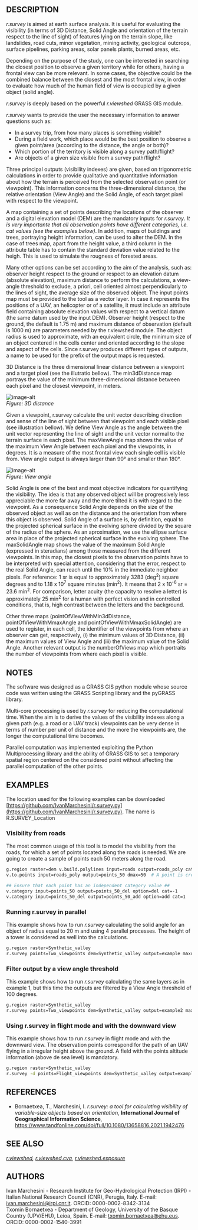 ## DESCRIPTION

*r.survey* is aimed at earth surface analysis. It is useful for
evaluating the visibility (in terms of 3D Distance, Solid Angle and
orientation of the terrain respect to the line of sight) of features
lying on the terrain slope, like landslides, road cuts, minor
vegetation, mining activity, geological outcrops, surface pipelines,
parking areas, solar panels plants, burned areas, etc.

Depending on the purpose of the study, one can be interested in
searching the closest position to observe a given territory while for
others, having a frontal view can be more relevant. In some cases, the
objective could be the combined balance between the closest and the most
frontal view, in order to evaluate how much of the human field of view
is occupied by a given object (solid angle).

*r.survey* is deeply based on the powerful *r.viewshed* GRASS GIS
module.

*r.survey* wants to provide the user the necessary information to answer
questions such as:

- In a survey trip, from how many places is something visible?
- During a field work, which place would be the best position to
    observe a given point/area (according to the distance, the angle or
    both)?
- Which portion of the territory is visible along a survey
    path/flight?
- Are objects of a given size visible from a survey path/flight?

Three principal outputs (visibility indexes) are given, based on
trigonometric calculations in order to provide qualitative and
quantitative information about how the terrain is perceived from the
selected observation point (or viewpoint). This information concerns the
three-dimensional distance, the relative orientation (View Angle) and
the Solid Angle, of each target pixel with respect to the viewpoint.

A map containing a set of points describing the locations of the
observer and a digital elevation model (DEM) are the mandatory inputs
for *r.survey*. *It is very importante that all observation points have
different categories, i.e. cat values (see the examples below)*. In
addition, maps of buildings and trees, portraying height information,
can be used to alter the DEM. In the case of trees map, apart from the
height value, a third column in the attribute table has to contain the
standard deviation value related to the heigh. This is used to simulate
the rougness of forested areas.

Many other options can be set according to the aim of the analysis, such
as: observer height respect to the ground or respect to an elevation
datum (absolute elevation), maximum distance to perform the
calculations, a view-angle threshold to exclude, a priori, cell oriented
almost perpendicularly to the lines of sight, the average size of the
observed object. The input points map must be provided to the tool as a
vector layer. In case it represents the positions of a UAV, an
helicopter or of a satellite, it must include an attribute field
containing absolute elevation values with respect to a vertical datum
(the same datum used by the input DEM). Observer height (respect to the
ground, the default is 1.75 m) and maximum distance of observation
(default is 1000 m) are parameters needed by the r.viewshed module. The
object radius is used to approximate, with an equivalent circle, the
minimum size of an object centered in the cells center and oriented
according to the slope and aspect of the cells. Since r.survey produces
different types of outputs, a name to be used for the prefix of the
output maps is requested.

3D Distance is the three dimensional linear distance between a viewpoint
and a target pixel (see the illutratio bellow). The min3dDistance map
portrays the value of the minimum three-dimensional distance between
each pixel and the closest viewpoint, in meters.

![image-alt](r_survey_fig_2.png)  
*Figure: 3D distance*

Given a viewpoint, r.survey calculate the unit vector describing
direction and sense of the line of sight between that viewpoint and each
visible pixel (see illustration bellow). We define View Angle as the
angle between the unit vector representing the line of sight and the
unit vector normal to the terrain surface in each pixel. The
maxViewAngle map shows the value of the maximum View Angle between each
pixel and the viewpoints, in degrees. It is a measure of the most
frontal view each single cell is visible from. View angle output is
always larger than 90° and smaller than 180°.

![image-alt](r_survey_view_angle.png)  
*Figure: View angle*

Solid Angle is one of the best and most objective indicators for
quantifying the visibility. The idea is that any observed object will be
progressively less appreciable the more far away and the more tilted it
is with regard to the viewpoint. As a consequence Solid Angle depends on
the size of the observed object as well as on the distance and the
orientation from where this object is observed. Solid Angle of a surface
is, by definition, equal to the projected spherical surface in the
evolving sphere divided by the square of the radius of the sphere. As an
aproximation, we use the ellipse surface area in place of the projected
spherical surface in the evolving sphere. The maxSolidAngle map shows
the value of the maximum Solid Angle (expressed in steradians) among
those measured from the different viewpoints. In this map, the closest
pixels to the observation points have to be interpreted with special
attention, considering that the error, respect to the real Solid Angle,
can reach until the 10% in the immediate neighbor pixels. For reference:
1 sr is equal to approximately 3283 (deg<sup>2</sup>) square degrees and
to 1.18 x 10<sup>7</sup> square minutes (min<sup>2</sup>). It means that
2 x 10<sup>-6</sup> sr = 23.6 min<sup>2</sup>. For comparison, letter
acuity (the capacity to resolve a letter) is approximately 25
min<sup>2</sup> for a human with perfect vision and in controlled
conditions, that is, high contrast between the letters and the
background.

Other three maps (pointOfViewWithMin3dDistance, pointOfViewWithMmaxAngle
and pointOfViewWithMmaxSolidAngle) are used to register, in each cell,
the identifier of the viewpoints from where an observer can get,
respectively, (i) the minimum values of 3D Distance, (ii) the maximum
values of View Angle and (iii) the maximum value of the Solid Angle.
Another relevant output is the numberOfViews map which portraits the
number of viewpoints from where each pixel is visible.

## NOTES

The software was designed as a GRASS GIS python module whose source code
was written using the GRASS Scripting library and the pyGRASS library.

Multi-core processing is used by *r.survey* for reducing the
computational time. When the aim is to derive the values of the
visibility indexes along a given path (e.g. a road or a UAV track)
viewpoints can be very dense in terms of number per unit of distance and
the more the viewpoints are, the longer the computational time becomes.

Parallel computation was implemented exploiting the Python
Multiprocessing library and the ability of GRASS GIS to set a temporary
spatial region centered on the considered point without affecting the
parallel computation of the other points.

## EXAMPLES

The location used for the following examples can be downloaded
[https://github.com/IvanMarchesini/r.survey.py](https://github.com/IvanMarchesini/r.survey.py).
The name is R.SURVEY\_Location

### Visibility from roads

The most common usage of this tool is to model the visibility from the
roads, for which a set of points located along the roads is needed. We
are going to create a sample of points each 50 meters along the road.  

```sh
g.region raster=dem v.build.polylines input=roads output=roads_poly cats=multi  # Convert the road layer into polyline
v.to.points input=roads_poly output=points_50 dmax=50  # A point is created each 50 meters

## Ensure that each point has an independent category value ##
v.category input=points_50 output=points_50_del option=del cat=-1
v.category input=points_50_del output=points_50_add option=add cat=1
```

### Running r.survey in parallel

This example shows how to run *r.survey* calculating the solid angle for
an object of radius equal to 20 m and using 4 parallel processes. The
height of a tower is considered as well into the calculations.  

```sh
g.region raster=Synthetic_valley
r.survey points=Two_viewpoints dem=Synthetic_valley output=example maxdist=3000 buildingsmap=Tower buildingsheigh=Altitude object_radius=20 nprocs=4
```

### Filter output by a view angle threshold

This example shows how to run *r.survey* calculating the same layers as
in example 1, but this time the outputs are filtered by a View Angle
threshold of 100 degrees.  

```sh
g.region raster=Synthetic_valley
r.survey points=Two_viewpoints dem=Synthetic_valley output=example2 maxdist=3000 buildingsmap=Tower buildingsheigh=Altitude object_radius=20 nprocs=4 viewangle_threshold=100
```

### Using r.survey in flight mode and with the downward view

This example shows how to run *r.survey* in flight mode and with the
downward view. The observation points correspond for the path of an UAV
flying in a irregular height above the ground. A field with the points
altitude information (above de sea level) is mandatory.  

```sh
g.region raster=Synthetic_valley
r.survey -d points=Flight_viewpoints dem=Synthetic_valley output=example3 maxdist=3000 nprocs=4 obsabselev=Elevation
```

## REFERENCES

- Bornaetxea, T., Marchesini, I. *r.survey: a tool for calculating
    visibility of variable-size objects based on orientation*,
    **International Journal of Geographical Information Science**,
    <https://www.tandfonline.com/doi/full/10.1080/13658816.2021.1942476>

## SEE ALSO

*[r.viewshed](https://grass.osgeo.org/grass-stable/manuals/r.viewshed.html),
[r.viewshed.cva](r.viewshed.cva.md),
[r.viewshed.exposure](r.viewshed.exposure.md)*

## AUTHORS

Ivan Marchesini - Research Institute for Geo-Hydrological Protection
(IRPI) - Italian National Research Council (CNR), Perugia, Italy.
E-mail: <ivan.marchesini@irpi.cnr.it>. ORCiD: 0000-0002-8342-3134  
Txomin Bornaetxea - Department of Geology, University of the Basque
Country (UPV/EHU), Leioa, Spain. E-mail: <txomin.bornaetxea@ehu.eus>.
ORCiD: 0000-0002-1540-3991
